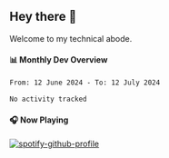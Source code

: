 ## Hey there 👋

Welcome to my technical abode.

#### 📊 Monthly Dev Overview
<!--START_SECTION:waka-->

```txt
From: 12 June 2024 - To: 12 July 2024

No activity tracked
```

<!--END_SECTION:waka-->

#### 🎧 Now Playing

[![spotify-github-profile](https://spotify-github-profile.vercel.app/api/view?uid=james2mid&cover_image=true&theme=natemoo-re)](https://open.spotify.com/user/james2mid?si=2b3baf2b09cb499e)
